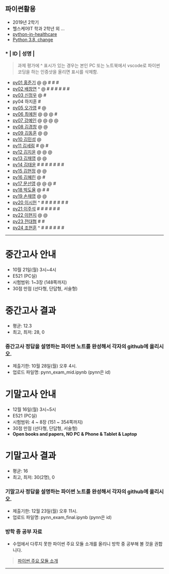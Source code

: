 ## 파이썬활용
- 2019년 2학기 
- 헬스케어IT 학과 2학년 외 ...
- [python-in-healthcare](https://data-flair.training/blogs/python-in-healthcare/)
- [Python 3.8, change](https://www.44bits.io/ko/post/python-3-8-release-note-summary)

### * | ID | 성명 |
> 과제 평가에 ^ 표시가 있는 경우는 본인 PC 또는 노트북에서 vscode로 파이썬 코딩을 하는 인증샷을 올리면 표시를 삭제함.

- [py01	홍준기](https://github.com/hjg5015/py01) @ @ # # #
- [py02	배창연](https://github.com/py02/py02)  ^ @ # # # # # #
- [py03	신정우](https://github.com/wjddn1998/py03) @ #
- py04	하지훈  #
- [py05	오가영](https://github.com/OGa-young/py05) # @
- [py06	최예원](https://github.com/tiger0854/py06) @ @ @ #
- [py07	강예인](https://github.com/KangYein/py07)  @ @ @ @
- [py08	김경창](https://github.com/rudckd0103/py08) @ @ 
- [py09	김동훈](https://github.com/rlaehdgns03/py09) @ @
- [py10	김민성](https://github.com/minseongkimpy/py10) @ 
- [py11	김세림](https://github.com/seelvita/py11) # @ #
- [py12	김지윤](https://github.com/KIMJIYOON-PYTHON/py12) @ @ @
- [py13	김채영](https://github.com/kimchaeyoung-student/py13) @ @
- [py14	김태윤](https://github.com/taeyoon-99/py14) # # # # # # #
- [py15	김현정](https://github.com/dasdasqs2/py15) @ @
- [py16	김혜린](https://github.com/Kim-Hyerin/py16) @ #
- [py17	문선영](https://github.com/anstjsdud/py17) @ @ @ #
- [py18	박도율](https://github.com/DoyulPark/py_18) @ # #
- [py19	손채영](https://github.com/chaeyeongSon/py19) @ @
- [py20	이시헌](https://github.com/LSH-123/py20) ^ # # # # # # #
- [py21	이주석](https://github.com/LEEJUSEOK/py21) # # # # # #
- [py22	이현지](https://github.com/ji91134/py_22) @ @
- [py23	전대협](https://github.com/eoguq555/py23) # #
- [py24	조현훈](https://github.com/cky2675/py24) ^ # # # # # #

---
# 중간고사 안내
- 10월 21일(월) 3시~4시
- E521 (PC실)
- 시험범위: 1~3장 (148쪽까지)
- 30점 만점 (선다형, 단답형, 서술형)

# 중간고사 결과
- 평균: 12.3
- 최고, 최저: 28, 0

### 중간고사 정답을 설명하는 파이썬 노트를 완성해서 각자의 github에 올리시오.
- 제출기한: 10월 28일(월) 오후 4시.
- 업로드 파일명: pynn_exam_mid.ipynb (pynn은 id)

# 기말고사 안내
- 12월 16일(월) 3시~5시
- E521 (PC실)
- 시험범위: 4 ~ 8장 (151 ~ 354쪽까지)
- 30점 만점 (선다형, 단답형, 서술형)
- **Open books and papers, NO PC & Phone & Tablet & Laptop**

# 기말고사 결과
- 평균: 16
- 최고, 최저: 30(2명), 0

### 기말고사 정답을 설명하는 파이썬 노트를 완성해서 각자의 github에 올리시오.
- 제출기한: 12월 23일(월) 오후 11시.
- 업로드 파일명: pynn_exam_final.ipynb (pynn은 id)

### 방학 중 공부 자료
- 수업에서 다루지 못한 파이썬 주요 모듈 소개를 올리니 방학 중 공부해 볼 것을 권합니다.  
> [파이썬 주요 모듈 소개](https://github.com/Redwoods/Py/tree/master/py2019/Lec/notebook/py_modules)

---
